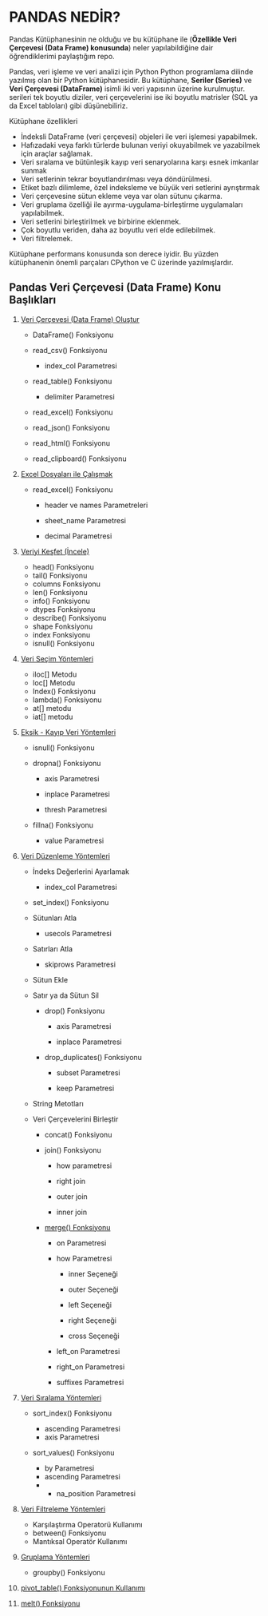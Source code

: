 # PANDAS NEDİR?

Pandas Kütüphanesinin ne olduğu ve bu kütüphane ile (**Özellikle Veri Çerçevesi (Data Frame) konusunda**) neler yapılabildiğine dair öğrendiklerimi paylaştığım repo.

Pandas, veri işleme ve veri analizi için Python Python programlama dilinde yazılmış olan bir Python kütüphanesidir. 
Bu kütüphane, **Seriler (Series)** ve **Veri Çerçevesi (DataFrame)** isimli iki veri yapısının üzerine kurulmuştur. serileri tek boyutlu diziler, veri çerçevelerini ise iki boyutlu matrisler (SQL ya da Excel tabloları) gibi düşünebiliriz.

Kütüphane özellikleri

- İndeksli DataFrame (veri çerçevesi) objeleri ile veri işlemesi yapabilmek.
- Hafızadaki veya farklı türlerde bulunan veriyi okuyabilmek ve yazabilmek için araçlar sağlamak.
- Veri sıralama ve bütünleşik kayıp veri senaryolarına karşı esnek imkanlar sunmak
- Veri setlerinin tekrar boyutlandırılması veya döndürülmesi.
- Etiket bazlı dilimleme, özel indeksleme ve büyük veri setlerini ayrıştırmak
- Veri çerçevesine sütun ekleme veya var olan sütunu çıkarma.
- Veri gruplama özelliği ile ayırma-uygulama-birleştirme uygulamaları yapılabilmek.
- Veri setlerini birleştirilmek ve birbirine eklenmek.
- Çok boyutlu veriden, daha az boyutlu veri elde edilebilmek.
- Veri filtrelemek.

Kütüphane performans konusunda son derece iyidir. Bu yüzden kütüphanenin önemli parçaları CPython ve C üzerinde yazılmışlardır.

## Pandas Veri Çerçevesi (Data Frame) Konu Başlıkları

1. [Veri Çerçevesi (Data Frame) Oluştur](Veri_Cercevesi_Olustur.ipynb)
   
   - DataFrame() Fonksiyonu
   
   - read_csv() Fonksiyonu
     
     - index_col Parametresi
   
   - read_table() Fonksiyonu
     
     - delimiter Parametresi
   
   - read_excel() Fonksiyonu
   
   - read_json() Fonksiyonu
   
   - read_html() Fonksiyonu
   
   - read_clipboard() Fonksiyonu

2. [Excel Dosyaları ile Çalışmak](Excel_Dosyasi_ile_Calis.ipynb)
   
   - read_excel() Fonksiyonu
     
     - header ve names Parametreleri
     
     - sheet_name Parametresi
     
     - decimal Parametresi

3. [Veriyi Keşfet (İncele)](Veriyi_Kesfet_incele.ipynb)
   
   - head() Fonksiyonu
   - tail() Fonksiyonu
   - columns Fonksiyonu
   - len() Fonksiyonu
   - info() Fonksiyonu
   - dtypes Fonksiyonu
   - describe() Fonksiyonu
   - shape Fonksiyonu
   - index Fonksiyonu
   - isnull() Fonksiyonu

4. [Veri Seçim Yöntemleri](Secim_Yontemleri.ipynb)
   
   - iloc[] Metodu
   - loc[] Metodu
   - Index() Fonksiyonu
   - lambda() Fonksiyonu
   - at[] metodu
   - iat[] metodu

5. [Eksik - Kayıp Veri Yöntemleri](Eksik_Kayip_Veri_Yontemleri.ipynb)
   
   - isnull() Fonksiyonu
   
   - dropna() Fonksiyonu
     
     - axis Parametresi
     
     - inplace Parametresi
     
     - thresh Parametresi
   
   - fillna() Fonksiyonu
     
     - value Parametresi

6. [Veri Düzenleme Yöntemleri](Duzenleme_Yontemleri.ipynb)
   
   - İndeks Değerlerini Ayarlamak
     
     - index_col Parametresi
   
   - set_index() Fonksiyonu
   
   - Sütunları Atla
     
     - usecols Parametresi
   
   - Satırları Atla
     
     - skiprows Parametresi
   
   - Sütun Ekle
   
   - Satır ya da Sütun Sil
     
     - drop() Fonksiyonu
       
       - axis Parametresi
       
       - inplace Parametresi
     
     - drop_duplicates() Fonksiyonu
       
       - subset Parametresi
       
       - keep Parametresi
   
   - String Metotları
   
   - Veri Çerçevelerini Birleştir
     
     - concat() Fonksiyonu
     
     - join() Fonksiyonu
       
       - how parametresi
       
       - right join
       
       - outer join
       
       - inner join
     
     - [merge() Fonksiyonu](merge_Fonksiyonu.ipynb)
       
       - on Parametresi
       
       - how Parametresi
         
         - inner Seçeneği
         
         - outer Seçeneği
         
         - left Seçeneği
         
         - right Seçeneği
         
         - cross Seçeneği
       
       - left_on Parametresi
       
       - right_on Parametresi
       * suffixes Parametresi 

7. [Veri Sıralama Yöntemleri](Siralama_Yontemleri.ipynb)
   
   - sort_index() Fonksiyonu
     
     - ascending Parametresi
     - axis Parametresi
   
   - sort_values() Fonksiyonu
     
     - by Parametresi
     - ascending Parametresi
     - - na_position Parametresi

8. [Veri Filtreleme Yöntemleri](Filtreleme_Yontemleri.ipynb)
   
   - Karşılaştırma Operatorü Kullanımı
   - between() Fonksiyonu
   - Mantıksal Operatör Kullanımı

9. [Gruplama Yöntemleri](Gruplama_Yontemleri.ipynb)
   
   - groupby() Fonksiyonu

10. [pivot_table() Fonksiyonunun Kullanımı](OzetTablo_PivotTable.md)

11. [melt() Fonksiyonu](Melt_Fonksiyonu.ipynb)
